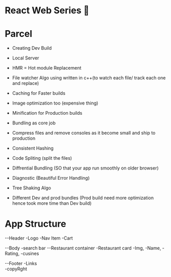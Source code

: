 # React Web Series 🚀

# Parcel

- Creating Dev Build
- Local Server
- HMR = Hot module Replacement
- File watcher Algo using written in c++(to watch each file/ track each one and replace)

- Caching for Faster builds
- Image optimization too (expensive thing)
- Minification for Production builds
- Bundling as core job
- Compress files and remove consoles as it become small and ship to production
- Consistent Hashing
- Code Spliting (split the files)
- Diffrential Bundling (SO that your app run smoothly on older browser)
- Diagnostic (Beautiful Error Handling)
- Tree Shaking Algo
- Different Dev and prod bundles (Prod build need more optimization hence took more time than Dev build)

# App Structure

--Header
-Logo
-Nav Item
-Cart

--Body
-search bar
--Restaurant container
-Restaurant card
-Img, -Name, -Rating, -cusines

--Footer
-Links  
 -copyRght
